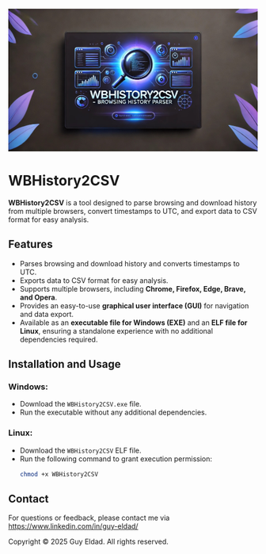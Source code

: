 <p align="center">
  <img src="WBHistory2CSV.jpg" alt="WBHistory2CSV Banner" width="900">
</p>

# WBHistory2CSV

**WBHistory2CSV** is a tool designed to parse browsing and download history from multiple browsers, convert timestamps to UTC, and export data to CSV format for easy analysis.

## Features
- Parses browsing and download history and converts timestamps to UTC.
- Exports data to CSV format for easy analysis.
- Supports multiple browsers, including **Chrome, Firefox, Edge, Brave, and Opera**.
- Provides an easy-to-use **graphical user interface (GUI)** for navigation and data export.
- Available as an **executable file for Windows (EXE)** and an **ELF file for Linux**, ensuring a standalone experience with no additional dependencies required.


## Installation and Usage
### Windows:
- Download the `WBHistory2CSV.exe` file.
- Run the executable without any additional dependencies.

### Linux:
- Download the `WBHistory2CSV` ELF file.
- Run the following command to grant execution permission:
  ```bash
  chmod +x WBHistory2CSV


## Contact
For questions or feedback, please contact me via https://www.linkedin.com/in/guy-eldad/


Copyright
© 2025 Guy Eldad. All rights reserved.
